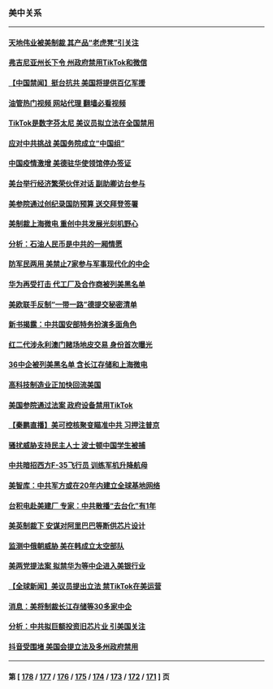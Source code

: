 ### 美中关系
---
#### [天地伟业被美制裁 其产品“老虎凳”引关注](../../pages/nf1412576/n13886445.md?12180045) 
#### [弗吉尼亚州长下令 州政府禁用TikTok和微信](../../pages/nf1412576/n13886676.md?12180045) 
#### [【中国禁闻】挺台抗共 美国将提供百亿军援](../../pages/nf1412576/n13886434.md?12180045) 
#### [油管热门视频 网站代理 翻墙必看视频](http://138.2.39.72:81/youtube.html?epic-marker?12180045)
#### [TikTok是数字芬太尼 美议员拟立法在全国禁用](../../pages/nf1412576/n13886372.md?12180045) 
#### [应对中共挑战 美国务院成立“中国组”](../../pages/nf1412576/n13886390.md?12180045) 
#### [中国疫情激增 美德驻华使领馆停办签证](../../pages/nf1412576/n13886335.md?12180045) 
#### [美台举行经济繁荣伙伴对话 副助卿访台参与](../../pages/nf1412576/n13886119.md?12180045) 
#### [美参院通过创纪录国防预算 送交拜登签署](../../pages/nf1412576/n13885868.md?12180045) 
#### [美制裁上海微电 重创中共发展光刻机野心](../../pages/nf1412576/n13885811.md?12180045) 
#### [分析：石油人民币是中共的一厢情愿](../../pages/nf1412576/n13885034.md?12180045) 
#### [防军民两用 美禁止7家参与军事现代化的中企](../../pages/nf1412576/n13885725.md?12180045) 
#### [华为再受打击 代工厂及合作商被列美黑名单](../../pages/nf1412576/n13885714.md?12180045) 
#### [美欧联手反制“一带一路”德提交秘密清单](../../pages/nf1412576/n13885700.md?12180045) 
#### [新书揭露：中共国安部特务扮演多面角色](../../pages/nf1412576/n13885682.md?12180045) 
#### [红二代涉永利澳门赌场地皮交易 身份首次曝光](../../pages/nf1412576/n13884985.md?12180045) 
#### [36中企被列美黑名单 含长江存储和上海微电](../../pages/nf1412576/n13885591.md?12180045) 
#### [高科技制造业正加快回流美国](../../pages/nf1412576/n13885631.md?12180045) 
#### [美国参院通过法案 政府设备禁用TikTok](../../pages/nf1412576/n13885050.md?12180045) 
#### [【秦鹏直播】美可控核聚变瞄准中共 习押注普京](../../pages/nf1412576/n13884975.md?12180045) 
#### [骚扰威胁支持民主人士 波士顿中国学生被捕](../../pages/nf1412576/n13884868.md?12180045) 
#### [中共暗招西方F-35飞行员 训练军机升降航母](../../pages/nf1412576/n13884980.md?12180045) 
#### [美智库：中共军方或在20年内建立全球基地网络](../../pages/nf1412576/n13884946.md?12180045) 
#### [台积电赴美建厂 专家：中共散播“去台化”有1年](../../pages/nf1412576/n13884698.md?12180045) 
#### [美英制裁下 安谋对阿里巴巴等断供芯片设计](../../pages/nf1412576/n13884840.md?12180045) 
#### [监测中俄朝威胁 美在韩成立太空部队](../../pages/nf1412576/n13884813.md?12180045) 
#### [美两党提法案 拟禁华为等中企进入美银行业](../../pages/nf1412576/n13884752.md?12180045) 
#### [【全球新闻】美议员提出立法 禁TikTok在美运营](../../pages/nf1412576/n13884540.md?12180045) 
#### [消息：美将制裁长江存储等30多家中企](../../pages/nf1412576/n13884497.md?12180045) 
#### [分析：中共拟巨额投资旧芯片业 引美国关注](../../pages/nf1412576/n13884391.md?12180045) 
#### [抖音受围堵 美国会提立法及多州政府禁用](../../pages/nf1412576/n13884105.md?12180045) 

---
#### 第 [ [178](./178.md?12180045) / [177](./177.md?12180045) / [176](./176.md?12180045) / [175](./175.md?12180045) / [174](./174.md?12180045) / [173](./173.md?12180045) / [172](./172.md?12180045) / [171](./171.md?12180045) ] 页
